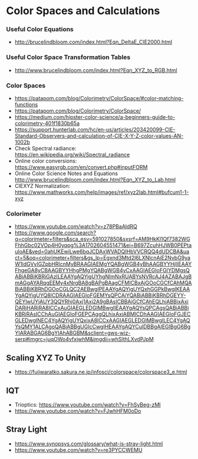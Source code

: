 # Color Spaces and Calculations

### Useful Color Equations
- http://brucelindbloom.com/index.html?Eqn_DeltaE_CIE2000.html
  
### Useful Color Space Transformation Tables
- http://www.brucelindbloom.com/index.html?Eqn_XYZ_to_RGB.html
  
### Color Spaces
- https://patapom.com/blog/Colorimetry/ColorSpace/#color-matching-functions
- https://patapom.com/blog/Colorimetry/ColorSpace/
- https://medium.com/hipster-color-science/a-beginners-guide-to-colorimetry-401f1830b65a
- https://support.hunterlab.com/hc/en-us/articles/203420099-CIE-Standard-Observers-and-calculation-of-CIE-X-Y-Z-color-values-AN-1002b
- Check Spectral radiance: https://en.wikipedia.org/wiki/Spectral_radiance
- Online color conversions: https://www.easyrgb.com/en/convert.php#inputFORM
- Online Color Science Notes and Equations http://www.brucelindbloom.com/index.html?Eqn_XYZ_to_Lab.html
- CIEXYZ Normalization: https://www.mathworks.com/help/images/ref/xyz2lab.html#bufcum1-1-xyz
  
### Colorimeter
- https://www.youtube.com/watch?v=z78PBaAldRQ
- https://www.google.com/search?q=colorimeter+filters&sca_esv=591027850&sxsrf=AM9HkKl1Qf7382WGFhhGbc02VOp4H0yqpg%3A1702604551471&ei=B697ZcuhHJWB0PEPtauloAE&ved=0ahUKEwiLwe6bqJCDAxWVADQIHbVVCRQQ4dUDCBA&uact=5&oq=colorimeter+filters&gs_lp=Egxnd3Mtd2l6LXNlcnAiE2NvbG9yaW1ldGVyIGZpbHRlcnMyBRAAGIAEMgYQABgWGB4yBhAAGBYYHjIIEAAYFhgeGA8yCBAAGBYYHhgPMgYQABgWGB4yCxAAGIAEGIoFGIYDMgsQABiABBiKBRiGAzILEAAYgAQYigUYhgNImNxRUABYsNVRcAJ4AZABAJgBmAGgAYARqgEEMy4xNrgBA8gBAPgBAagCFMICBxAjGOoCGCfCAhMQABiABBiKBRhDGOoCGLQC2AEBwgIPEAAYgAQYigUYQxhGGPkBwgIKEAAYgAQYigUYQ8ICDRAAGIAEGIoFGEMYsQPCAiYQABiABBiKBRhDGEYY-QEYlwUYjAUY3QQYRhj0Axj1Axj2A9gBAsICBBAjGCfCAhEQLhiABBixAxiDARjHARjRA8ICCxAuGIAEGLEDGIMBwgIIEAAYgAQYsQPCAgsQABiABBiKBRiRAsICChAuGIAEGIoFGEPCAggQLhixAxiABMICDhAAGIAEGIoFGJECGLEDwgINEC4YgAQYigUYQxixA8ICCxAAGIAEGLEDGIMBwgILEC4YgAQYsQMY1ALCAgoQABiABBgUGIcCwgIHEAAYgAQYCuIDBBgAIEGIBgG6BgYIARABGAG6BgYIAhABGBM&sclient=gws-wiz-serp#imgrc=juqOWo4vfxjwhM&imgdii=whSlthLXvdPJpM
  
## Scaling XYZ To Unity
- https://fujiwaratko.sakura.ne.jp/infosci/colorspace/colorspace3_e.html

## IQT
- Trioptics: https://www.youtube.com/watch?v=FhSyBeg-zMI
- https://www.youtube.com/watch?v=FJwhHFM0oDo
## Stray Light
- https://www.synopsys.com/glossary/what-is-stray-light.html
- https://www.youtube.com/watch?v=re3PYCCWEMU

